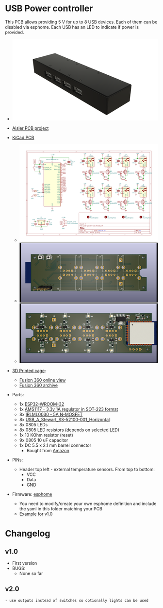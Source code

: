 # USB Power controller

This PCB allows providing 5 V for up to 8 USB devices. Each of them can be disabled via esphome. Each USB has an LED to indicate if power is provided.

- ![Thermostate_PCB_full_view](pictures/pcb-power-usb-overview.png)

- [Aisler PCB project](https://aisler.net/p/BQLUSDIS)
- [KiCad PCB](kicad/pcb-power-usb/pcb-power-usb.kicad_pro)
  - ![Schematics Preview](pictures/schematics-power-usb.svg)
  - ![PCB front Preview](pictures/pcb-power-usb-top.png)
  - ![PCB rear Preview](pictures/pcb-power-usb-bottom.png)
- [3D Printed cage](cage):
  - [Fusion 360 online view](https://a360.co/3qWptNk)
  - [Fusion 360 archive](cage/pcb-power-usb.f3z)

- Parts:
  - 1x [ESP32-WROOM-32](https://www.espressif.com/sites/default/files/documentation/esp32-wroom-32_datasheet_en.pdf)
  - 1x [AMS1117 - 3,3v 1A regulator in SOT-223 format](http://www.advanced-monolithic.com/pdf/ds1117.pdf)
  - 8x [IRLML0030 - 5A N-MOSFET](https://www.infineon.com/dgdl/Infineon-IRLML0030-DataSheet-v01_01-EN.pdf?fileId=5546d462533600a401535664773825df)
  - 8x [USB_A_Stewart_SS-52100-001_Horizontal](https://www.digikey.de/en/products/detail/stewart-connector/SS-52100-001/7902377)
  - 8x 0805 LEDs
  - 8x 0805 LED resistors (depends on selected LED)
  - 1x 10 KOhm resistor (reset)
  - 9x 0805 10 uF capacitor
  - 1x DC 5.5 x 2.1 mm barrel connector
    - Bought from [Amazon](https://www.amazon.de/gp/product/B093FTFZ8Q)
- PINs:
  - Header top left - external temperature sensors. From top to bottom:
    - VCC
    - Data
    - GND
- Firmware: [esphome](esphome.io)
  - You need to modify/create your own esphome definition and include the yaml in this folder matching your PCB
  - [Example for v1.0](../../s13-legos-shelves.yaml)

# Changelog

## v1.0
  - First version
  - BUGS:
    - None so far

## v2.0
    - use outputs instead of switches so optionally lights can be used
